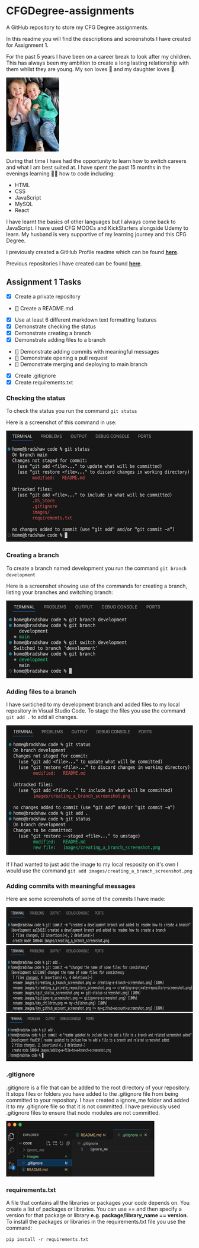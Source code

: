 # CFGDegree-assignments

A GitHub repository to store my CFG Degree assignments.

In this readme you will find the descriptions and screenshots I have created for Assignment 1.

For the past 5 years I have been on a career break to look after my children. This has always been my ambition to create a long lasting relationship with them whilst they are young. My son loves :tractor: and my daughter loves :fairy:.

![Image of my two children, Nathan and Sophie](/images/my-children.png)

During that time I have had the opportunity to learn how to switch careers and what I am best suited at. I have spent the past 15 months in the evenings learning :student: how to code including:

- HTML
- CSS
- JavaScript
- MySQL
- React

I have learnt the basics of other languages but I always come back to JavaScript. I have used CFG MOOCs and KickStarters alongside Udemy to learn. My husband is very supportive of my learning journey and this CFG Degree.

I previously created a GitHub Profile readme which can be found **[here](https://github.com/jacquelyn-bradshaw)**.

Previous repositories I have created can be found **[here](https://github.com/jacquelyn-bradshaw?tab=repositories)**.

## Assignment 1 Tasks

- [x] Create a private repository
- [] Create a README.md
- [x] Use at least 6 different markdown text formatting features
- [x] Demonstrate checking the status
- [x] Demonstrate creating a branch
- [x] Demonstrate adding files to a branch
- [] Demonstrate adding commits with meaningful messages
- [] Demonstrate opening a pull request
- [] Demonstrate merging and deploying to main branch
- [x] Create .gitignore
- [x] Create requirements.txt

### Checking the status

To check the status you run the command `git status`

Here is a screenshot of this command in use:

<img src="images/git-status-screenshot.png" alt="Screenshot of me checking my git status" width="600" height="300">

### Creating a branch

To create a branch named development you run the command `git branch development`

Here is a screenshot showing use of the commands for creating a branch, listing your branches and switching branch:

<img src="images/creating-a-branch-screenshot.png" alt="Screenshot of me creating a branch" width="600" height="210">

### Adding files to a branch

I have switiched to my development branch and added files to my local repository in Visual Studio Code. To stage the files you use the command `git add .` to add all changes.

<img src="images/adding-a-file-to-a-branch-screenshot.png" alt="Screenshot of me adding a file to a branch" width="600" height="350">

If I had wanted to just add the image to my local resposity on it's own I would use the command `git add images/creating_a_branch_screenshot.png`

### Adding commits with meaningful messages

Here are some screenshots of some of the commits I have made:

<img src="images/commit-message-screenshot-1.png" alt="Screenshot of me adding a commit message" width="700" height="100">

<img src="images/commit-message-screenshot-2.png" alt="Screenshot of me adding a commit message" width="700" height="180">

<img src="images/commit-message-screenshot-3.png" alt="Screenshot of me adding a commit message" width="700" height="130">

### .gitignore

.gitignore is a file that can be added to the root directory of your repository. It stops files or folders you have added to the .gitignore file from being committed to your repository. I have created a ignore_me folder and added it to my .gitignore file so that it is not committed. I have previously used .gitignore files to ensure that node modules are not committed.

<img src="images/gitignore-screenshot.png" alt="Screenshot of me setting up my .gitignore file" width="400" height="150">

### requirements.txt

A file that contains all the libraries or packages your code depends on. You create a list of packages or libraries. You can use == and then specify a version for that package or library **e.g. package/library_name == version**. To install the packages or libraries in the requirements.txt file you use the command:

```
pip install -r requirements.txt
```
